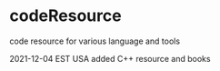 # codeResource
code resource for various language and tools

2021-12-04 EST USA
added C++ resource and books
